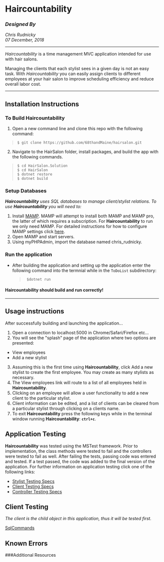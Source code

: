 # Haircountability
### _Designed By_
_Chris Rudnicky_   
_07 December, 2018_

---

*Haircountability* is a time management MVC application intended for use with hair salons.

Managing the clients that each stylist sees in a given day is not an easy task. With *Haircountability* you can easily assign clients to different employees at your hair salon to improve scheduling efficiency and reduce overall labor cost.

---

## Installation Instructions
### To Build Haircountability
1. Open a new command line and clone this repo with the following command:  
  >`$ git clone https://github.com/68thandMaine/hairsalon.git`
2. Navigate to the HairSalon folder, install packages, and build the app with the following commands.
  >`$ cd HairSalon.Solution`  
  >`$ cd HairSalon`  
  >`$ dotnet restore`  
  >`$ dotnet build`  

### Setup Databases
  _**Haircountability** uses SQL databases to manage client/stylist relations. To use **Haircountability** you will need to:_
  1. Install [MAMP](https://www.mamp.info/en/downloads/). MAMP will attempt to install both MAMP and MAMP pro, the latter of which requires a subscription. For **Haircountability** to run we only need MAMP. For detailed instructions for how to configure MAMP settings click [here](https://www.learnhowtoprogram.com/c/getting-started-with-c/installing-and-configuring-mamp).  
  2. Open MAMP and start servers.
  3. Using myPHPAdmin, import the database named chris_rudnicky.

### Run the application  
- After building the application and setting up the application enter the following command into the termnial while in the `ToDoList` subdirectory:  
  >` $dotnet run`

#### Haircountability should build and run correctly!
---
## Usage instructions
After successfully building and launching the application...
1. Open a connection to localhost:5000 in Chrome/Safari/Firefox etc...
2. You will see the "splash" page of the application where two options are presented:
  - View employees
  - Add a new stylist
3. Assuming this is the first time using **Haircountability**, click Add a new stylist to create the first employee. You may create as many stylists as necessary.
4. The View employees link will route to a list of all employees held in **Haircountability**.
5. Clicking on an employee will allow a user functionality to add a new client to the particular stylist.
6. Client information can be edited, and a list of clients can be cleared from a particular stylist through clicking on a clients name.
7. To exit **Haircountability** press the following keys while in the terminal window running **Haircountability**:  <strong>`ctrl+c`</strong>.

## Application Testing  
**Haircountability** was tested using the MSTest framework. Prior to implementation, the class methods were tested to fail and the controllers were tested to fail as well. After failing the tests, passing code was entered and tested. If a test passed, the code was added to the final version of the application. For further information on application testing click one of the following links:
- [Stylist Testing Specs](../master/StylistModelTestSpecs.md)
- [Client Testing Specs](../master/ClientModelTestSpecs.md)
- [Controller Testing Specs](../master/ControllerSpecs.md)

###







## Client Testing  
 _The client is the child object in this application, thus it will be tested first._

[SqlCommands](../master/SqlCommands.md)

## Known Errors

###Additional Resources
